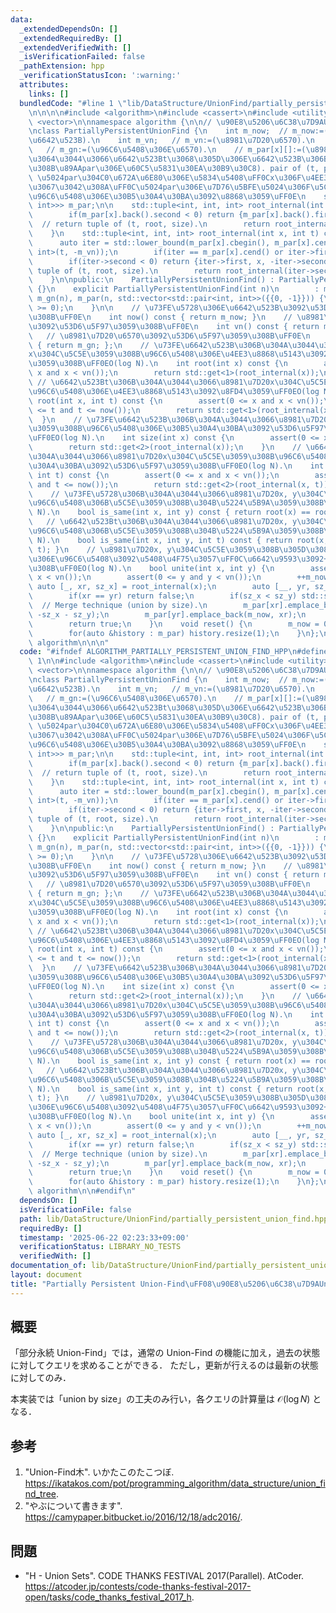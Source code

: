```yaml
---
data:
  _extendedDependsOn: []
  _extendedRequiredBy: []
  _extendedVerifiedWith: []
  _isVerificationFailed: false
  _pathExtension: hpp
  _verificationStatusIcon: ':warning:'
  attributes:
    links: []
  bundledCode: "#line 1 \"lib/DataStructure/UnionFind/partially_persistent_union_find.hpp\"\
    \n\n\n\n#include <algorithm>\n#include <cassert>\n#include <utility>\n#include\
    \ <vector>\n\nnamespace algorithm {\n\n// \u90E8\u5206\u6C38\u7D9AUnion-Find\uFF0E\
    \nclass PartiallyPersistentUnionFind {\n    int m_now;  // m_now:=(\u73FE\u5728\
    \u6642\u523B).\n    int m_vn;   // m_vn:=(\u8981\u7D20\u6570).\n    int m_gn;\
    \   // m_gn:=(\u96C6\u5408\u306E\u6570).\n    // m_par[x][]:=(\u8981\u7D20x\u306B\
    \u3064\u3044\u3066\u6642\u523Bt\u3068\u305D\u306E\u6642\u523B\u306B\u304A\u3051\
    \u308B\u89AApar\u306E\u60C5\u5831\u30EA\u30B9\u30C8). pair of (t, par).\n    //\
    \ \u5024par\u304C0\u672A\u6E80\u306E\u5834\u5408\uFF0Cx\u306F\u4EE3\u8868\u5143\
    \u3067\u3042\u308A\uFF0C\u5024par\u306E\u7D76\u5BFE\u5024\u306F\u5C5E\u3059\u308B\
    \u96C6\u5408\u306E\u30B5\u30A4\u30BA\u3092\u8868\u3059\uFF0E\n    std::vector<std::vector<std::pair<int,\
    \ int>>> m_par;\n\n    std::tuple<int, int, int> root_internal(int x) const {\n\
    \        if(m_par[x].back().second < 0) return {m_par[x].back().first, x, -m_par[x].back().second};\
    \  // return tuple of (t, root, size).\n        return root_internal(m_par[x].back().second);\n\
    \    }\n    std::tuple<int, int, int> root_internal(int x, int t) const {\n  \
    \      auto iter = std::lower_bound(m_par[x].cbegin(), m_par[x].cend(), std::pair<int,\
    \ int>(t, -m_vn));\n        if(iter == m_par[x].cend() or iter->first > t) --iter;\n\
    \        if(iter->second < 0) return {iter->first, x, -iter->second};  // return\
    \ tuple of (t, root, size).\n        return root_internal(iter->second, t);\n\
    \    }\n\npublic:\n    PartiallyPersistentUnionFind() : PartiallyPersistentUnionFind(0)\
    \ {}\n    explicit PartiallyPersistentUnionFind(int n)\n        : m_now(0), m_vn(n),\
    \ m_gn(n), m_par(n, std::vector<std::pair<int, int>>({{0, -1}})) {\n        assert(n\
    \ >= 0);\n    }\n\n    // \u73FE\u5728\u306E\u6642\u523B\u3092\u53D6\u5F97\u3059\
    \u308B\uFF0E\n    int now() const { return m_now; }\n    // \u8981\u7D20\u6570\
    \u3092\u53D6\u5F97\u3059\u308B\uFF0E\n    int vn() const { return m_vn; };\n \
    \   // \u8981\u7D20\u6570\u3092\u53D6\u5F97\u3059\u308B\uFF0E\n    int gn() const\
    \ { return m_gn; };\n    // \u73FE\u6642\u523B\u306B\u304A\u3044\u3066\u8981\u7D20\
    x\u304C\u5C5E\u3059\u308B\u96C6\u5408\u306E\u4EE3\u8868\u5143\u3092\u53D6\u5F97\
    \u3059\u308B\uFF0EO(log N).\n    int root(int x) const {\n        assert(0 <=\
    \ x and x < vn());\n        return std::get<1>(root_internal(x));\n    }\n   \
    \ // \u6642\u523Bt\u306B\u304A\u3044\u3066\u8981\u7D20x\u304C\u5C5E\u3059\u308B\
    \u96C6\u5408\u306E\u4EE3\u8868\u5143\u3092\u8FD4\u3059\uFF0EO(log N).\n    int\
    \ root(int x, int t) const {\n        assert(0 <= x and x < vn());\n        assert(0\
    \ <= t and t <= now());\n        return std::get<1>(root_internal(x, t));\n  \
    \  }\n    // \u73FE\u6642\u523B\u306B\u304A\u3044\u3066\u8981\u7D20x\u304C\u5C5E\
    \u3059\u308B\u96C6\u5408\u306E\u30B5\u30A4\u30BA\u3092\u53D6\u5F97\u3059\u308B\
    \uFF0EO(log N).\n    int size(int x) const {\n        assert(0 <= x and x < vn());\n\
    \        return std::get<2>(root_internal(x));\n    }\n    // \u6642\u523Bt\u306B\
    \u304A\u3044\u3066\u8981\u7D20x\u304C\u5C5E\u3059\u308B\u96C6\u5408\u306E\u30B5\
    \u30A4\u30BA\u3092\u53D6\u5F97\u3059\u308B\uFF0EO(log N).\n    int size(int x,\
    \ int t) const {\n        assert(0 <= x and x < vn());\n        assert(0 <= t\
    \ and t <= now());\n        return std::get<2>(root_internal(x, t));\n    }\n\
    \    // \u73FE\u5728\u306B\u304A\u3044\u3066\u8981\u7D20x, y\u304C\u540C\u3058\
    \u96C6\u5408\u306B\u5C5E\u3059\u308B\u304B\u5224\u5B9A\u3059\u308B\uFF0EO(log\
    \ N).\n    bool is_same(int x, int y) const { return root(x) == root(y); }\n \
    \   // \u6642\u523Bt\u306B\u304A\u3044\u3066\u8981\u7D20x, y\u304C\u540C\u3058\
    \u96C6\u5408\u306B\u5C5E\u3059\u308B\u304B\u5224\u5B9A\u3059\u308B\uFF0EO(log\
    \ N).\n    bool is_same(int x, int y, int t) const { return root(x, t) == root(y,\
    \ t); }\n    // \u8981\u7D20x, y\u304C\u5C5E\u3059\u308B\u305D\u308C\u305E\u308C\
    \u306E\u96C6\u5408\u3092\u5408\u4F75\u3057\uFF0C\u6642\u9593\u3092+1\u9032\u3081\
    \u308B\uFF0EO(log N).\n    bool unite(int x, int y) {\n        assert(0 <= x and\
    \ x < vn());\n        assert(0 <= y and y < vn());\n        ++m_now;\n       \
    \ auto [_, xr, sz_x] = root_internal(x);\n        auto [__, yr, sz_y] = root_internal(y);\n\
    \        if(xr == yr) return false;\n        if(sz_x < sz_y) std::swap(xr, yr);\
    \  // Merge technique (union by size).\n        m_par[xr].emplace_back(m_now,\
    \ -sz_x - sz_y);\n        m_par[yr].emplace_back(m_now, xr);\n        --m_gn;\n\
    \        return true;\n    }\n    void reset() {\n        m_now = 0, m_gn = m_vn;\n\
    \        for(auto &history : m_par) history.resize(1);\n    }\n};\n\n}  // namespace\
    \ algorithm\n\n\n"
  code: "#ifndef ALGORITHM_PARTIALLY_PERSISTENT_UNION_FIND_HPP\n#define ALGORITHM_PARTIALLY_PERSISTENT_UNION_FIND_HPP\
    \ 1\n\n#include <algorithm>\n#include <cassert>\n#include <utility>\n#include\
    \ <vector>\n\nnamespace algorithm {\n\n// \u90E8\u5206\u6C38\u7D9AUnion-Find\uFF0E\
    \nclass PartiallyPersistentUnionFind {\n    int m_now;  // m_now:=(\u73FE\u5728\
    \u6642\u523B).\n    int m_vn;   // m_vn:=(\u8981\u7D20\u6570).\n    int m_gn;\
    \   // m_gn:=(\u96C6\u5408\u306E\u6570).\n    // m_par[x][]:=(\u8981\u7D20x\u306B\
    \u3064\u3044\u3066\u6642\u523Bt\u3068\u305D\u306E\u6642\u523B\u306B\u304A\u3051\
    \u308B\u89AApar\u306E\u60C5\u5831\u30EA\u30B9\u30C8). pair of (t, par).\n    //\
    \ \u5024par\u304C0\u672A\u6E80\u306E\u5834\u5408\uFF0Cx\u306F\u4EE3\u8868\u5143\
    \u3067\u3042\u308A\uFF0C\u5024par\u306E\u7D76\u5BFE\u5024\u306F\u5C5E\u3059\u308B\
    \u96C6\u5408\u306E\u30B5\u30A4\u30BA\u3092\u8868\u3059\uFF0E\n    std::vector<std::vector<std::pair<int,\
    \ int>>> m_par;\n\n    std::tuple<int, int, int> root_internal(int x) const {\n\
    \        if(m_par[x].back().second < 0) return {m_par[x].back().first, x, -m_par[x].back().second};\
    \  // return tuple of (t, root, size).\n        return root_internal(m_par[x].back().second);\n\
    \    }\n    std::tuple<int, int, int> root_internal(int x, int t) const {\n  \
    \      auto iter = std::lower_bound(m_par[x].cbegin(), m_par[x].cend(), std::pair<int,\
    \ int>(t, -m_vn));\n        if(iter == m_par[x].cend() or iter->first > t) --iter;\n\
    \        if(iter->second < 0) return {iter->first, x, -iter->second};  // return\
    \ tuple of (t, root, size).\n        return root_internal(iter->second, t);\n\
    \    }\n\npublic:\n    PartiallyPersistentUnionFind() : PartiallyPersistentUnionFind(0)\
    \ {}\n    explicit PartiallyPersistentUnionFind(int n)\n        : m_now(0), m_vn(n),\
    \ m_gn(n), m_par(n, std::vector<std::pair<int, int>>({{0, -1}})) {\n        assert(n\
    \ >= 0);\n    }\n\n    // \u73FE\u5728\u306E\u6642\u523B\u3092\u53D6\u5F97\u3059\
    \u308B\uFF0E\n    int now() const { return m_now; }\n    // \u8981\u7D20\u6570\
    \u3092\u53D6\u5F97\u3059\u308B\uFF0E\n    int vn() const { return m_vn; };\n \
    \   // \u8981\u7D20\u6570\u3092\u53D6\u5F97\u3059\u308B\uFF0E\n    int gn() const\
    \ { return m_gn; };\n    // \u73FE\u6642\u523B\u306B\u304A\u3044\u3066\u8981\u7D20\
    x\u304C\u5C5E\u3059\u308B\u96C6\u5408\u306E\u4EE3\u8868\u5143\u3092\u53D6\u5F97\
    \u3059\u308B\uFF0EO(log N).\n    int root(int x) const {\n        assert(0 <=\
    \ x and x < vn());\n        return std::get<1>(root_internal(x));\n    }\n   \
    \ // \u6642\u523Bt\u306B\u304A\u3044\u3066\u8981\u7D20x\u304C\u5C5E\u3059\u308B\
    \u96C6\u5408\u306E\u4EE3\u8868\u5143\u3092\u8FD4\u3059\uFF0EO(log N).\n    int\
    \ root(int x, int t) const {\n        assert(0 <= x and x < vn());\n        assert(0\
    \ <= t and t <= now());\n        return std::get<1>(root_internal(x, t));\n  \
    \  }\n    // \u73FE\u6642\u523B\u306B\u304A\u3044\u3066\u8981\u7D20x\u304C\u5C5E\
    \u3059\u308B\u96C6\u5408\u306E\u30B5\u30A4\u30BA\u3092\u53D6\u5F97\u3059\u308B\
    \uFF0EO(log N).\n    int size(int x) const {\n        assert(0 <= x and x < vn());\n\
    \        return std::get<2>(root_internal(x));\n    }\n    // \u6642\u523Bt\u306B\
    \u304A\u3044\u3066\u8981\u7D20x\u304C\u5C5E\u3059\u308B\u96C6\u5408\u306E\u30B5\
    \u30A4\u30BA\u3092\u53D6\u5F97\u3059\u308B\uFF0EO(log N).\n    int size(int x,\
    \ int t) const {\n        assert(0 <= x and x < vn());\n        assert(0 <= t\
    \ and t <= now());\n        return std::get<2>(root_internal(x, t));\n    }\n\
    \    // \u73FE\u5728\u306B\u304A\u3044\u3066\u8981\u7D20x, y\u304C\u540C\u3058\
    \u96C6\u5408\u306B\u5C5E\u3059\u308B\u304B\u5224\u5B9A\u3059\u308B\uFF0EO(log\
    \ N).\n    bool is_same(int x, int y) const { return root(x) == root(y); }\n \
    \   // \u6642\u523Bt\u306B\u304A\u3044\u3066\u8981\u7D20x, y\u304C\u540C\u3058\
    \u96C6\u5408\u306B\u5C5E\u3059\u308B\u304B\u5224\u5B9A\u3059\u308B\uFF0EO(log\
    \ N).\n    bool is_same(int x, int y, int t) const { return root(x, t) == root(y,\
    \ t); }\n    // \u8981\u7D20x, y\u304C\u5C5E\u3059\u308B\u305D\u308C\u305E\u308C\
    \u306E\u96C6\u5408\u3092\u5408\u4F75\u3057\uFF0C\u6642\u9593\u3092+1\u9032\u3081\
    \u308B\uFF0EO(log N).\n    bool unite(int x, int y) {\n        assert(0 <= x and\
    \ x < vn());\n        assert(0 <= y and y < vn());\n        ++m_now;\n       \
    \ auto [_, xr, sz_x] = root_internal(x);\n        auto [__, yr, sz_y] = root_internal(y);\n\
    \        if(xr == yr) return false;\n        if(sz_x < sz_y) std::swap(xr, yr);\
    \  // Merge technique (union by size).\n        m_par[xr].emplace_back(m_now,\
    \ -sz_x - sz_y);\n        m_par[yr].emplace_back(m_now, xr);\n        --m_gn;\n\
    \        return true;\n    }\n    void reset() {\n        m_now = 0, m_gn = m_vn;\n\
    \        for(auto &history : m_par) history.resize(1);\n    }\n};\n\n}  // namespace\
    \ algorithm\n\n#endif\n"
  dependsOn: []
  isVerificationFile: false
  path: lib/DataStructure/UnionFind/partially_persistent_union_find.hpp
  requiredBy: []
  timestamp: '2025-06-22 02:23:33+09:00'
  verificationStatus: LIBRARY_NO_TESTS
  verifiedWith: []
documentation_of: lib/DataStructure/UnionFind/partially_persistent_union_find.hpp
layout: document
title: "Partially Persistent Union-Find\uFF08\u90E8\u5206\u6C38\u7D9AUnionf-Find\uFF09"
---
```



## 概要

「部分永続 Union-Find」では，通常の Union-Find の機能に加え，過去の状態に対してクエリを求めることができる．
ただし，更新が行えるのは最新の状態に対してのみ．

本実装では「union by size」の工夫のみ行い，各クエリの計算量は $\mathcal{O}(\log N)$ となる．


## 参考

1. "Union-Find木". いかたこのたこつぼ. <https://ikatakos.com/pot/programming_algorithm/data_structure/union_find_tree>.
1. "やぶについて書きます". <https://camypaper.bitbucket.io/2016/12/18/adc2016/>.


## 問題

- "H - Union Sets". CODE THANKS FESTIVAL 2017(Parallel). AtCoder. <https://atcoder.jp/contests/code-thanks-festival-2017-open/tasks/code_thanks_festival_2017_h>.
